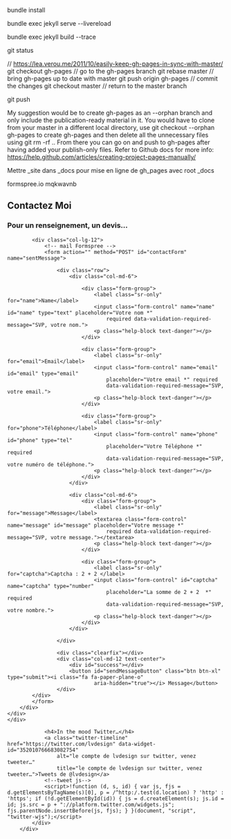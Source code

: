

bundle install

bundle exec jekyll serve --livereload

bundle exec jekyll build --trace



git status

// https://lea.verou.me/2011/10/easily-keep-gh-pages-in-sync-with-master/
git checkout gh-pages // go to the gh-pages branch
git rebase master // bring gh-pages up to date with master
git push origin gh-pages // commit the changes
git checkout master // return to the master branch

git push

My suggestion would be to create gh-pages as an --orphan branch and only include the publication-ready material in it. You would have to clone from your master in a different local directory, use git checkout --orphan gh-pages to create gh-pages and then delete all the unnecessary files using git rm -rf .. From there you can go on and push to gh-pages after having added your publish-only files. Refer to Github docs for more info:
https://help.github.com/articles/creating-project-pages-manually/



Mettre _site dans _docs pour mise en ligne de gh_pages avec root _docs


formspree.io
mqkwavnb


<!-- Contact -->
<section id="contact">
    <div class="container">
        <div class="row">
            <div class="col-lg-12 text-center">
                <h2 class="section-heading">Contactez Moi</h2>
                <h3 class="section-subheading text-muted">Pour un renseignement, un devis… </h3>
            </div>
        </div>
        <div class="row">

            <div class="col-lg-12">
                <!-- mail Formspree -->
                <form action="" method="POST" id="contactForm" name="sentMessage">

                    <div class="row">
                        <div class="col-md-6">

                            <div class="form-group">
                                <label class="sr-only" for="name">Name</label>
                                <input class="form-control" name="name" id="name" type="text" placeholder="Votre nom *"
                                    required data-validation-required-message="SVP, votre nom.">
                                <p class="help-block text-danger"></p>
                            </div>

                            <div class="form-group">
                                <label class="sr-only" for="email">Email</label>
                                <input class="form-control" name="email" id="email" type="email"
                                    placeholder="Votre email *" required
                                    data-validation-required-message="SVP, votre email.">
                                <p class="help-block text-danger"></p>
                            </div>

                            <div class="form-group">
                                <label class="sr-only" for="phone">Téléphone</label>
                                <input class="form-control" name="phone" id="phone" type="tel"
                                    placeholder="Votre Téléphone *" required
                                    data-validation-required-message="SVP, votre numéro de téléphone.">
                                <p class="help-block text-danger"></p>
                            </div>
                        </div>

                        <div class="col-md-6">
                            <div class="form-group">
                                <label class="sr-only" for="message">Message</label>
                                <textarea class="form-control" name="message" id="message" placeholder="Votre message *"
                                    required data-validation-required-message="SVP, votre message."></textarea>
                                <p class="help-block text-danger"></p>
                            </div>

                            <div class="form-group">
                                <label class="sr-only" for="captcha">Captcha : 2 + 2 </label>
                                <input class="form-control" id="captcha" name="captcha" type="number"
                                    placeholder="La somme de 2 + 2  *" required
                                    data-validation-required-message="SVP, votre nombre.">
                                <p class="help-block text-danger"></p>
                            </div>
                        </div>

                    </div>

                    <div class="clearfix"></div>
                    <div class="col-md-12 text-center">
                        <div id="success"></div>
                        <button id="sendMessageButton" class="btn btn-xl" type="submit"><i class="fa fa-paper-plane-o"
                                aria-hidden="true"></i> Message</button>
                    </div>
            </div>
            </form>
        </div>
    </div>
    </div>
</section>
<!-- fin contact -->




   <div class="row">
            <div class="col-lg-8 mx-auto text-center">


                <h4>In the mood Twitter…</h4>
                <a class="twitter-timeline" href="https://twitter.com/lvdesign" data-widget-id="352010766683082754"
                    alt="le compte de lvdesign sur twitter, venez tweeter…"
                    title="le compte de lvdesign sur twitter, venez tweeter…">Tweets de @lvdesign</a>
                <!--tweet js-->
                <script>!function (d, s, id) { var js, fjs = d.getElementsByTagName(s)[0], p = /^http:/.test(d.location) ? 'http' : 'https'; if (!d.getElementById(id)) { js = d.createElement(s); js.id = id; js.src = p + "://platform.twitter.com/widgets.js"; fjs.parentNode.insertBefore(js, fjs); } }(document, "script", "twitter-wjs");</script>
            </div>
        </div>